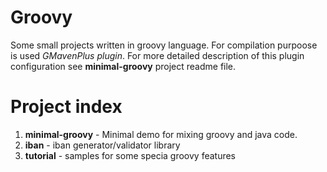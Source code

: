 Groovy
======
Some small projects written in groovy language.
For compilation purpoose is used *GMavenPlus plugin*. For more detailed description
of this plugin configuration see **minimal-groovy** project readme file.

# Project index #
1. **minimal-groovy** - Minimal demo for mixing groovy and java code.
2. **iban** - iban generator/validator library
3. **tutorial** - samples for some specia groovy features
